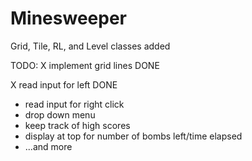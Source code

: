 Minesweeper
===========
Grid, Tile, RL, and Level classes added

TODO:
X implement grid lines DONE

X read input for left DONE

- read input for right click
- drop down menu
- keep track of high scores
- display at top for number of bombs left/time elapsed
- ...and more
